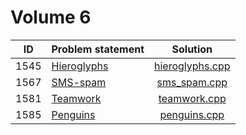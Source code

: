 # Volume 6

|  ID  |                        Problem statement                         |               Solution               |
|:----:|:-----------------------------------------------------------------|:------------------------------------:|
| 1545 | [Hieroglyphs](http://acm.timus.ru/problem.aspx?space=1&num=1545) | [hieroglyphs.cpp](./hieroglyphs.cpp) |
| 1567 | [SMS-spam](http://acm.timus.ru/problem.aspx?space=1&num=1567)    | [sms_spam.cpp](./sms_spam.cpp)       |
| 1581 | [Teamwork](http://acm.timus.ru/problem.aspx?space=1&num=1581)    | [teamwork.cpp](./teamwork.cpp)       |
| 1585 | [Penguins](http://acm.timus.ru/problem.aspx?space=1&num=1585)    | [penguins.cpp](./penguins.cpp)       |

